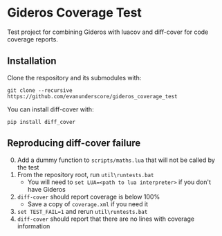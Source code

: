 Gideros Coverage Test
=====================

Test project for combining Gideros with luacov and diff-cover for code coverage reports.

Installation
------------

Clone the respository and its submodules with:

```
git clone --recursive https://github.com/evanunderscore/gideros_coverage_test
```

You can install diff-cover with:

```
pip install diff_cover
```

Reproducing diff-cover failure
------------------------------

0. Add a dummy function to `scripts/maths.lua` that will not be called by the test
0. From the repository root, run `util\runtests.bat`
    * You will need to `set LUA=<path to lua interpreter>` if you don't have Gideros
0. `diff-cover` should report coverage is below 100%
    * Save a copy of `coverage.xml` if you need it
0. `set TEST_FAIL=1` and rerun `util\runtests.bat`
0. `diff-cover` should report that there are no lines with coverage information

